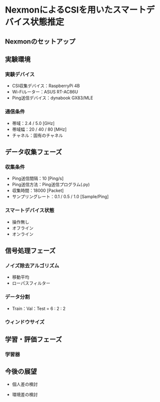 # NexmonによるCSIを用いたスマートデバイス状態推定

## Nexmonのセットアップ

## 実験環境
### 実験デバイス  
- CSI収集デバイス：RaspberryPi 4B  
- Wi-Fiルーター：ASUS RT-AC86U  
- Ping送信デバイス：dynabook GX83/MLE  
  
### 通信条件  
- 帯域：2.4 / 5.0 [GHz]
- 帯域幅：20 / 40 / 80 [MHz]
- チャネル：固有のチャネル

## データ収集フェーズ
### 収集条件
- Ping送信間隔：10 [Ping/s]
- Ping送信方法：Ping送信プログラム(.py)
- 収集時間：18000 [Packet]
- サンプリングレート：0.1 / 0.5 / 1.0 [Sample/Ping]
    
### スマートデバイス状態
- 操作無し
- オフライン
- オンライン
  
## 信号処理フェーズ
### ノイズ除去アルゴリズム
- 移動平均
- ローパスフィルター
  
### データ分割
- Train：Val：Test = 6 : 2 : 2

### ウィンドウサイズ
  
## 学習・評価フェーズ
### 学習器
  

## 今後の展望
- 個人差の検討
  
- 環境差の検討
  
